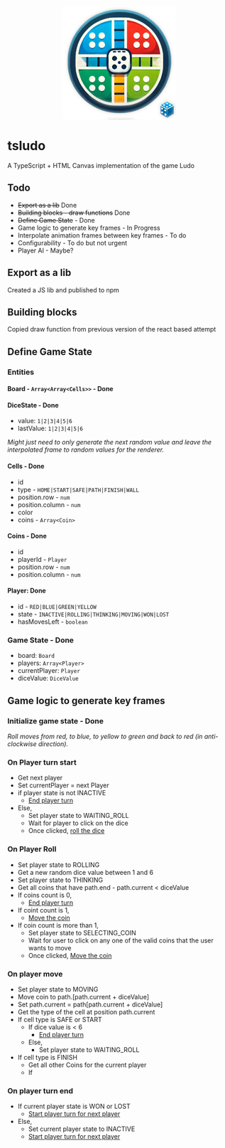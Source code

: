 <p align="center">
  <img src="https://github.com/MajorAchilles/tsludo/raw/rewrite-v1/public/tsludo_256x256.png" alt="Ludo Logo">
</p>

# tsludo
A TypeScript + HTML Canvas implementation of the game Ludo

## Todo
* ~~Export as a lib~~ Done
* ~~Building blocks - draw functions~~ Done
* ~~Define Game State~~ - Done
* Game logic to generate key frames - In Progress
* Interpolate animation frames between key frames - To do
* Configurability - To do but not urgent
* Player AI - Maybe?


## Export as a lib
Created a JS lib and published to npm

## Building blocks
Copied draw function from previous version of the react based attempt

## Define Game State

### Entities

#### Board - `Array<Array<Cells>>` - Done

#### DiceState - Done
* value: `1|2|3|4|5|6`
* lastValue: `1|2|3|4|5|6`

_Might just need to only generate the next random value and leave the interpolated frame to random values for the renderer._

#### Cells - Done
* id
* type - `HOME|START|SAFE|PATH|FINISH|WALL`
* position.row - `num`
* position.column - `num`
* color
* coins - `Array<Coin>`

#### Coins - Done
* id
* playerId - `Player`
* position.row - `num`
* position.column - `num`

#### Player: Done
* id - `RED|BLUE|GREEN|YELLOW`
* state - `INACTIVE|ROLLING|THINKING|MOVING|WON|LOST`
* hasMovesLeft - `boolean`

### Game State - Done
* board: `Board`
* players: `Array<Player>`
* currentPlayer: `Player`
* diceValue: `DiceValue`

## Game logic to generate key frames

### Initialize game state - Done

_Roll moves from red, to blue, to yellow to green and back to red (in anti-clockwise direction)._

### On Player turn start

* Get next player
* Set currentPlayer = next Player
* if player state is not INACTIVE
    * [End player turn](#on-player-turn-end)
* Else,
    * Set player state to WAITING_ROLL
    * Wait for player to click on the dice
    * Once clicked, [roll the dice](#on-player-roll)
    
### On Player Roll
* Set player state to ROLLING
* Get a new random dice value between 1 and 6
* Set player state to THINKING
* Get all coins that have path.end - path.current < diceValue
* If coins count is 0,
  * [End player turn](#on-player-turn-end)
* If coint count is 1,
  * [Move the coin](#on-player-move)
* If coin count is more than 1,
  * Set player state to SELECTING_COIN
  * Wait for user to click on any one of the valid coins that the user wants to move
  * Once clicked, [Move the coin](#on-player-move)


### On player move

* Set player state to MOVING
* Move coin to path.[path.current + diceValue]
* Set path.current = path[path.current + diceValue]
* Get the type of the cell at position path.current
* If cell type is SAFE or START
  * If dice value is < 6
      * [End player turn](#on-player-turn-end)
  * Else,
      * Set player state to WAITING_ROLL
* If cell type is FINISH
  * Get all other Coins for the current player
  * If 

### On player turn end

* If current player state is WON or LOST
    * [Start player turn for next player](#on-player-turn-start)
* Else,
    * Set current player state to INACTIVE
    * [Start player turn for next player](#on-player-turn-start)